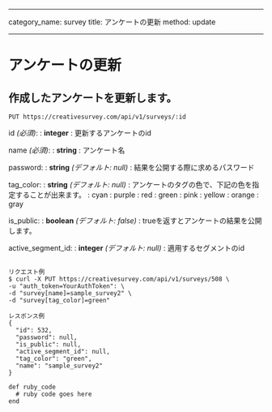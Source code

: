 
---

category_name: survey
title: アンケートの更新
method: update

---

# アンケートの更新

## 作成したアンケートを更新します。

`PUT https://creativesurvey.com/api/v1/surveys/:id`

id _(必須)_:
: __integer__
: 更新するアンケートのid

name _(必須)_:
: __string__
: アンケート名

password:
: __string__ _(デフォルト: null)_
: 結果を公開する際に求めるパスワード

tag_color:
: __string__ _(デフォルト: null)_
: アンケートのタグの色で、下記の色を指定することが出来ます。
: cyan
: purple
: red
: green
: pink
: yellow
: orange
: gray

is_public:
: __boolean__ _(デフォルト: false)_
: trueを返すとアンケートの結果を公開します。

active_segment_id:
: __integer__ _(デフォルト: null)_
: 適用するセグメントのid

~~~

リクエスト例
$ curl -X PUT https://creativesurvey.com/api/v1/surveys/508 \
-u "auth_token=YourAuthToken": \
-d "survey[name]=sample_survey2" \
-d "survey[tag_color]=green"

レスポンス例
{
  "id": 532,
  "password": null,
  "is_public": null,
  "active_segment_id": null,
  "tag_color": "green",
  "name": "sample_survey2"
}
~~~
 
~~~
def ruby_code
  # ruby code goes here
end
~~~

